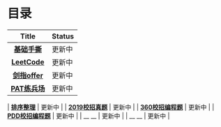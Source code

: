 # 目录

| Title | Status |
| :-------------: | ------------- |
| __[基础手撕](https://github.com/anliux/PracticePool/tree/master/base)__ | 更新中 |
| __[LeetCode](https://github.com/anliux/PracticePool/tree/master/LeetCode)__ | 更新中 |
| __[剑指offer](https://github.com/anliux/PracticePool/tree/master/jzoffer)__ | 更新中 |
| __[PAT练兵场](https://github.com/anliux/PracticePool/tree/master/PAT)__ | 更新中 |

| __[排序整理](https://github.com/anliux/PracticePool/tree/master/sort)__ | 更新中 |
| __[2019校招真题](https://github.com/anliux/PracticePool/tree/master/campus19)__ | 更新中 |
| __[360校招编程题](https://github.com/anliux/PracticePool/tree/master/360campus)__ | 更新中 |
| __[PDD校招编程题](https://github.com/anliux/PracticePool/tree/master/pdd)__ | 更新中 |
| __ __ | 更新中 |
| __ __ | 更新中 |
